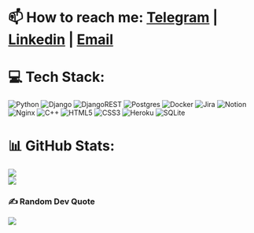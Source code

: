 
<!-- #  About Me:
🔭 I’m currently working on Backend Side Technologies

🌱 I’m currently learning Backend developing, some devops skills

👯 I’m looking to collaborate on real world projects -->

# 📫 How to reach me: [Telegram](https://t.me/acuere) | [Linkedin](https://linkedin.com/in/acuere) | [Email](https://ibrokhim7575@gmail.com) 

<!-- 😄 Pronouns: he/him -->

<!--## 🌐 Socials:
 [![Facebook](https://img.shields.io/badge/Facebook-%231877F2.svg?logo=Facebook&logoColor=white)](https://facebook.com/theacuere) 
[![LinkedIn](https://img.shields.io/badge/LinkedIn-%230077B5.svg?logo=linkedin&logoColor=white)](https://linkedin.com/in/acuere) [![Telegram](https://img.shields.io/badge/-Telegram-red?color=white&logo=telegram&logoColor=white)](https://t.me/acuere)-->


# 💻 Tech Stack:
![Python](https://img.shields.io/badge/python-3670A0?style=for-the-badge&logo=python&logoColor=ffdd54) ![Django](https://img.shields.io/badge/django-%23092E20.svg?style=for-the-badge&logo=django&logoColor=white) ![DjangoREST](https://img.shields.io/badge/DJANGO-REST-ff1709?style=for-the-badge&logo=django&logoColor=white&color=ff1709&labelColor=gray) ![Postgres](https://img.shields.io/badge/postgres-%23316192.svg?style=for-the-badge&logo=postgresql&logoColor=white) ![Docker](https://img.shields.io/badge/docker-%230db7ed.svg?style=for-the-badge&logo=docker&logoColor=white) ![Jira](https://img.shields.io/badge/jira-%230A0FFF.svg?style=for-the-badge&logo=jira&logoColor=white) ![Notion](https://img.shields.io/badge/Notion-%23000000.svg?style=for-the-badge&logo=notion&logoColor=white) ![Nginx](https://img.shields.io/badge/nginx-%23009639.svg?style=for-the-badge&logo=nginx&logoColor=white) ![C++](https://img.shields.io/badge/c++-%2300599C.svg?style=for-the-badge&logo=c%2B%2B&logoColor=white) ![HTML5](https://img.shields.io/badge/html5-%23E34F26.svg?style=for-the-badge&logo=html5&logoColor=white) ![CSS3](https://img.shields.io/badge/css3-%231572B6.svg?style=for-the-badge&logo=css3&logoColor=white) ![Heroku](https://img.shields.io/badge/heroku-%23430098.svg?style=for-the-badge&logo=heroku&logoColor=white) ![SQLite](https://img.shields.io/badge/sqlite-%2307405e.svg?style=for-the-badge&logo=sqlite&logoColor=white) 
# 📊 GitHub Stats:
![](https://github-readme-stats.vercel.app/api?username=acuere&theme=dracula&hide_border=false&include_all_commits=true&count_private=false)<br/>
![](https://github-readme-streak-stats.herokuapp.com/?user=acuere&theme=dracula&hide_border=false)<br/>
<!-- ![](https://github-readme-stats.vercel.app/api/top-langs/? 
username=acuere&theme=dracula&hide_border=false&include_all_commits=true&count_private=false&layout=compact)-->

### ✍️ Random Dev Quote
![](https://quotes-github-readme.vercel.app/api?type=horizontal&theme=tokyonight)

 <!--  ### 😂 Random Dev Meme
  <img src="https://random-memer.herokuapp.com/" width="512px"/> -->


  <!-- Proudly created with GPRM ( https://gprm.itsvg.in ) -->
  
